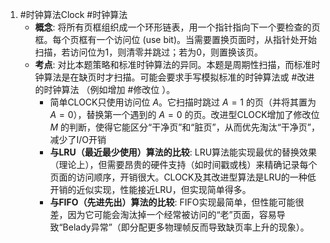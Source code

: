 1. #时钟算法Clock  #时钟算法 
	*   **概念**: 将所有页框组织成一个环形链表，用一个指针指向下一个要检查的页框。每个页框有一个访问位 (use bit)。当需要置换页面时，从指针处开始扫描，若访问位为1，则清零并跳过；若为0，则置换该页。
    *   **考点**: 对比本题策略和标准时钟算法的异同。本题是周期性扫描，而标准时钟算法是在缺页时才扫描。可能会要求手写模拟标准的时钟算法或 #改进的时钟算法 （例如增加 #修改位 ）。
		*  简单CLOCK只使用访问位 $A$。它扫描时跳过 $A=1$ 的页（并将其置为 $A=0$），替换第一个遇到的 $A=0$ 的页。改进型CLOCK增加了修改位 $M$ 的判断，使得它能区分“干净页”和“脏页”，从而优先淘汰“干净页”，减少了I/O开销 
		* **与LRU（最近最少使用）算法的比较**: LRU算法能实现最优的替换效果（理论上），但需要昂贵的硬件支持（如时间戳或栈）来精确记录每个页面的访问顺序，开销很大。CLOCK及其改进型算法是LRU的一种低开销的近似实现，性能接近LRU，但实现简单得多。
	    *   **与FIFO（先进先出）算法的比较**: FIFO实现最简单，但性能可能很差，因为它可能会淘汰掉一个经常被访问的“老”页面，容易导致“Belady异常”（即分配更多物理帧反而导致缺页率上升的现象）。